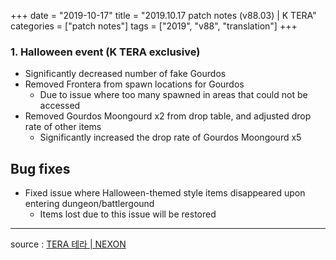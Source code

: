 +++
date = "2019-10-17"
title = "2019.10.17 patch notes (v88.03) | K TERA"
categories = ["patch notes"]
tags = ["2019", "v88", "translation"]
+++

### 1. Halloween event (K TERA exclusive)
- Significantly decreased number of fake Gourdos
- Removed Frontera from spawn locations for Gourdos
  - Due to issue where too many spawned in areas that could not be accessed
- Removed Gourdos Moongourd x2 from drop table, and adjusted drop rate of other items
  - Significantly increased the drop rate of Gourdos Moongourd x5

## Bug fixes

- Fixed issue where Halloween-themed style items disappeared upon entering dungeon/battlergound
  - Items lost due to this issue will be restored

----

source : [TERA 테라 | NEXON](http://tera.nexon.com/news/update/view.aspx?n4articlesn=413)
